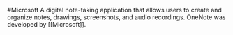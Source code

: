 #Microsoft 
A digital note-taking application that allows users to create and organize notes, drawings, screenshots, and audio recordings. OneNote was developed by [[Microsoft]].